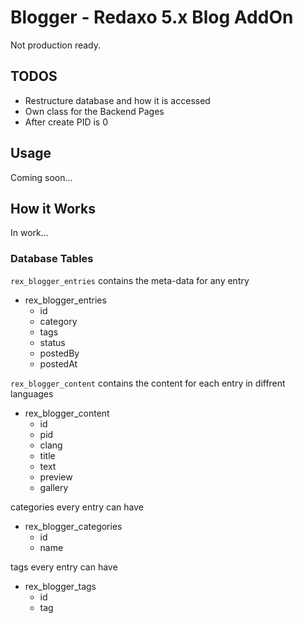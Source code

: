 # Blogger - Redaxo 5.x Blog AddOn

Not production ready.


## TODOS

* Restructure database and how it is accessed
* Own class for the Backend Pages
* After create PID is 0


## Usage

Coming soon...


## How it Works

In work...

### Database Tables

`rex_blogger_entries` contains the meta-data for any entry

* rex_blogger_entries
  * id
  * category
  * tags
  * status
  * postedBy
  * postedAt

`rex_blogger_content` contains the content for each entry in diffrent languages

* rex_blogger_content
  * id
  * pid
  * clang
  * title
  * text
  * preview
  * gallery

categories every entry can have

* rex_blogger_categories
  * id
  * name

tags every entry can have

* rex_blogger_tags
  * id
  * tag